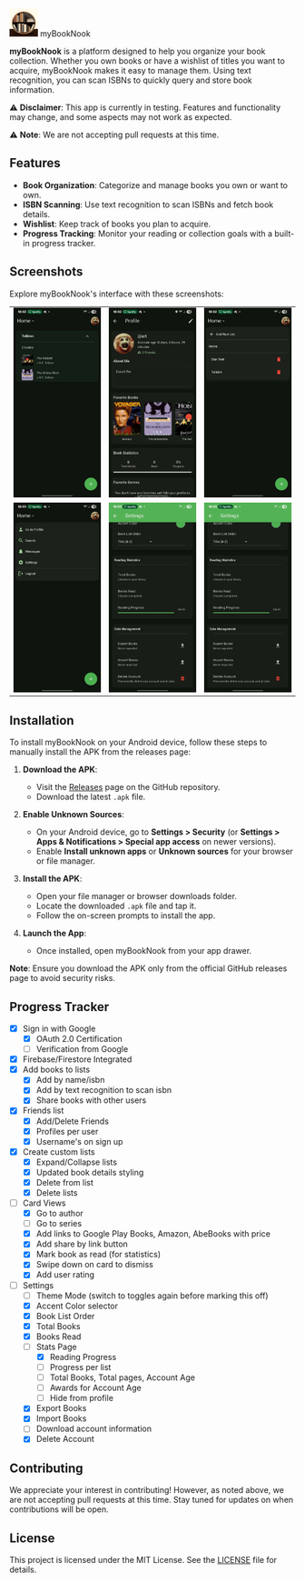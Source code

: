 <img src="./assets/app_icon.png" alt="myBookNook App Icon" width="50" height="50"/> myBookNook

**myBookNook** is a platform designed to help you organize your book collection. Whether you own books or have a wishlist of titles you want to acquire, myBookNook makes it easy to manage them. Using text recognition, you can scan ISBNs to quickly query and store book information.

⚠️ **Disclaimer**: This app is currently in testing. Features and functionality may change, and some aspects may not work as expected.

⚠️ **Note**: We are not accepting pull requests at this time.

## Features

- **Book Organization**: Categorize and manage books you own or want to own.
- **ISBN Scanning**: Use text recognition to scan ISBNs and fetch book details.
- **Wishlist**: Keep track of books you plan to acquire.
- **Progress Tracking**: Monitor your reading or collection goals with a built-in progress tracker.

## Screenshots

Explore myBookNook's interface with these screenshots:

<table>
  <tr>
    <td><img src="./assets/screenshots/screenshot1.png" alt="Screenshot 1" width="200"/></td>
    <td><img src="./assets/screenshots/screenshot2.png" alt="Screenshot 2" width="200"/></td>
    <td><img src="./assets/screenshots/screenshot3.jpg" alt="Screenshot 3" width="200"/></td>
  </tr>
  <tr>
    <td><img src="./assets/screenshots/screenshot4.jpg" alt="Screenshot 4" width="200"/></td>
    <td><img src="./assets/screenshots/screenshot5.jpg" alt="Screenshot 5" width="200"/></td>
    <td><img src="./assets/screenshots/screenshot6.jpg" alt="Screenshot 6" width="200"/></td>
  </tr>
</table>

## Installation

To install myBookNook on your Android device, follow these steps to manually install the APK from the releases page:

1. **Download the APK**:
   - Visit the [Releases](https://github.com/art-was-here/mybooknook/releases) page on the GitHub repository.
   - Download the latest `.apk` file.

2. **Enable Unknown Sources**:
   - On your Android device, go to **Settings > Security** (or **Settings > Apps & Notifications > Special app access** on newer versions).
   - Enable **Install unknown apps** or **Unknown sources** for your browser or file manager.

3. **Install the APK**:
   - Open your file manager or browser downloads folder.
   - Locate the downloaded `.apk` file and tap it.
   - Follow the on-screen prompts to install the app.

4. **Launch the App**:
   - Once installed, open myBookNook from your app drawer.

**Note**: Ensure you download the APK only from the official GitHub releases page to avoid security risks.

## Progress Tracker

- [x] Sign in with Google
  - [x] OAuth 2.0 Certification
  - [ ] Verification from Google
- [x] Firebase/Firestore Integrated
- [x] Add books to lists
  - [x] Add by name/isbn
  - [x] Add by text recognition to scan isbn
  - [x] Share books with other users
- [x] Friends list
  - [x] Add/Delete Friends
  - [x] Profiles per user
  - [x] Username's on sign up
- [x] Create custom lists
  - [x] Expand/Collapse lists
  - [x] Updated book details styling
  - [x] Delete from list
  - [x] Delete lists
- [ ] Card Views
  - [x] Go to author
  - [ ] Go to series
  - [x] Add links to Google Play Books, Amazon, AbeBooks with price
  - [x] Add share by link button
  - [x] Mark book as read (for statistics)
  - [x] Swipe down on card to dismiss
  - [x] Add user rating
- [ ] Settings
  - [ ] Theme Mode (switch to toggles again before marking this off)
  - [x] Accent Color selector
  - [x] Book List Order
  - [x] Total Books
  - [x] Books Read
  - [ ] Stats Page
    - [x] Reading Progress
    - [ ] Progress per list
    - [ ] Total Books, Total pages, Account Age
    - [ ] Awards for Account Age
    - [ ] Hide from profile
  - [x] Export Books
  - [x] Import Books
  - [ ] Download account information
  - [x] Delete Account

## Contributing

We appreciate your interest in contributing! However, as noted above, we are not accepting pull requests at this time. Stay tuned for updates on when contributions will be open.

## License

This project is licensed under the MIT License. See the [LICENSE](LICENSE) file for details.

